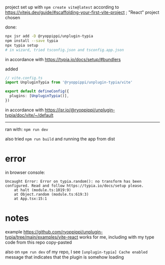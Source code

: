 project set up with `npm create vite@latest` according to https://vitejs.dev/guide/#scaffolding-your-first-vite-project ; "React" project chosen 

done:

```bash
npx jsr add -D @ryoppippi/unplugin-typia
npm install --save typia
npx typia setup
# in wizard, tried tsconfig.json and tsconfig.app.json
```

in accordance with https://typia.io/docs/setup/#bundlers

added

```typescript
// vite.config.ts
import UnpluginTypia from '@ryoppippi/unplugin-typia/vite'

export default defineConfig({
  plugins: [UnpluginTypia()],
})
```

in accordance with https://jsr.io/@ryoppippi/unplugin-typia/doc/vite/~/default

--------------------------------------------------------------------------------

ran with: `npm run dev`

also tried `npm run build` and running the app from dist

# error

in browser console:

```
Uncaught Error: Error on typia.random(): no transform has been configured. Read and follow https://typia.io/docs/setup please.
    at halt (module.ts:1019:9)
    at Object.random (module.ts:619:3)
    at App.tsx:15:1
```

# notes

example https://github.com/ryoppippi/unplugin-typia/tree/main/examples/vite-react works for me, including with my type code from this repo copy-pasted

also on `npm run dev` of my repo, I see `[unplugin-typia] Cache enabled` message that indicates that the plugin is somehow loading